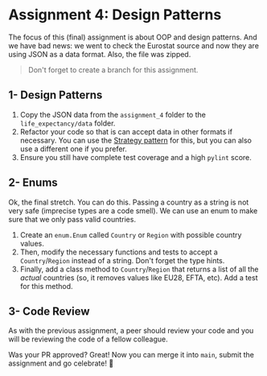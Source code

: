 # Assignment 4: Design Patterns

The focus of this (final) assignment is about OOP and design patterns. And we have bad news: we went to check the Eurostat source and now they are using JSON as a data format. Also, the file was zipped.

> Don't forget to create a branch for this assignment.

## 1- Design Patterns

1. Copy the JSON data from the `assignment_4` folder to the `life_expectancy/data` folder.
2. Refactor your code so that is can accept data in other formats if necessary. You can use the [Strategy pattern](https://refactoring.guru/design-patterns/strategy) for this, but you can also use a different one if you prefer.
3. Ensure you still have complete test coverage and a high `pylint` score.

## 2- Enums

Ok, the final stretch. You can do this. Passing a country as a string is not very safe (imprecise types are a code smell). We can use an enum to make sure that we only pass valid countries.

1. Create an `enum.Enum` called `Country` or `Region` with possible country values.
2. Then, modify the necessary functions and tests to accept a `Country`/`Region` instead of a string. Don't forget the type hints.
3. Finally, add a class method to `Country`/`Region` that returns a list of all the _actual_ countries (so, it removes values like EU28, EFTA, etc). Add a test for this method.

## 3- Code Review

As with the previous assignment, a peer should review your code and you will be reviewing the code of a fellow colleague.

Was your PR approved? Great! Now you can merge it into `main`, submit the assignment and go celebrate! 🎈
